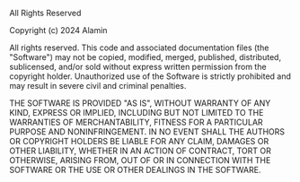All Rights Reserved

Copyright (c) 2024 Alamin

All rights reserved. This code and associated documentation files (the "Software")
may not be copied, modified, merged, published, distributed, sublicensed, and/or
sold without express written permission from the copyright holder. Unauthorized
use of the Software is strictly prohibited and may result in severe civil and criminal
penalties.

THE SOFTWARE IS PROVIDED "AS IS", WITHOUT WARRANTY OF ANY KIND, EXPRESS OR IMPLIED,
INCLUDING BUT NOT LIMITED TO THE WARRANTIES OF MERCHANTABILITY, FITNESS FOR A PARTICULAR
PURPOSE AND NONINFRINGEMENT. IN NO EVENT SHALL THE AUTHORS OR COPYRIGHT HOLDERS BE LIABLE
FOR ANY CLAIM, DAMAGES OR OTHER LIABILITY, WHETHER IN AN ACTION OF CONTRACT, TORT OR
OTHERWISE, ARISING FROM, OUT OF OR IN CONNECTION WITH THE SOFTWARE OR THE USE OR OTHER
DEALINGS IN THE SOFTWARE.
